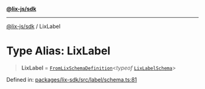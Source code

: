 [**@lix-js/sdk**](../README.md)

***

[@lix-js/sdk](../README.md) / LixLabel

# Type Alias: LixLabel

> **LixLabel** = [`FromLixSchemaDefinition`](FromLixSchemaDefinition.md)\<*typeof* [`LixLabelSchema`](../variables/LixLabelSchema.md)\>

Defined in: [packages/lix-sdk/src/label/schema.ts:81](https://github.com/opral/monorepo/blob/fb8153a2c5d4710eaaabf056fe653be88060a185/packages/lix-sdk/src/label/schema.ts#L81)
